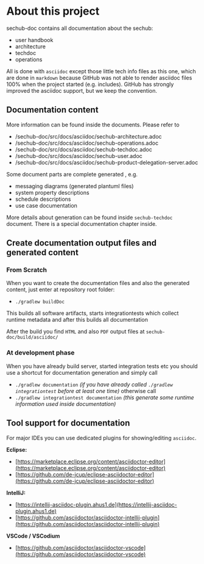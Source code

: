 <!-- SPDX-License-Identifier: MIT --->

# About this project

sechub-doc contains all documentation about the sechub:

- user handbook
- architecture
- techdoc
- operations

All is done with `asciidoc` except those little tech info files as this one, which are done in `markdown`
because GitHub was not able to render asciidoc files 100% when the project started (e.g. includes). 
GitHub has strongly improved the asciidoc support, but we keep the convention.

## Documentation content
More information can be found inside the documents.
Please refer to

- /sechub-doc/src/docs/asciidoc/sechub-architecture.adoc
- /sechub-doc/src/docs/asciidoc/sechub-operations.adoc
- /sechub-doc/src/docs/asciidoc/sechub-techdoc.adoc
- /sechub-doc/src/docs/asciidoc/sechub-user.adoc
- /sechub-doc/src/docs/asciidoc/sechub-product-delegation-server.adoc

Some document parts are complete generated , e.g.

- messaging diagrams (generated plantuml files)
- system property descriptions
- schedule descriptions
- use case documentation

More details about generation can be found inside `sechub-techdoc` document. There is a special documentation chapter inside.

## Create documentation output files and generated content

### From Scratch

When you want to create the documentation files and also the generated content, just enter at repository root folder:
- `./gradlew buildDoc` 

This builds all software artifacts, starts integrationtests which collect runtime metadata and after this builds all documentation

After the build you find `HTML` and also `PDF` output files at `sechub-doc/build/asciidoc/`

### At development phase

When you have already build server, started integration tests etc you should use a shortcut for documentation generation 
and simply call
- `./gradlew documentation` _(if you have already called `./gradlew integrationtest` before at least one time)_ otherwise call
- `./gradlew integrationtest documentation` _(this generate some runtime information used inside documentation)_

## Tool support for documentation
For major IDEs you can use dedicated plugins for showing/editing `asciidoc`.

**Eclipse:**
- [https://marketplace.eclipse.org/content/asciidoctor-editor](https://marketplace.eclipse.org/content/asciidoctor-editor)
- [https://github.com/de-jcup/eclipse-asciidoctor-editor](https://github.com/de-jcup/eclipse-asciidoctor-editor)

**IntelliJ:** 
- [https://intellij-asciidoc-plugin.ahus1.de](https://intellij-asciidoc-plugin.ahus1.de)
- [https://github.com/asciidoctor/asciidoctor-intellij-plugin](https://github.com/asciidoctor/asciidoctor-intellij-plugin)

**VSCode / VSCodium**
- [https://github.com/asciidoctor/asciidoctor-vscode](https://github.com/asciidoctor/asciidoctor-vscode)

